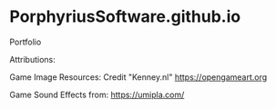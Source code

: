 # PorphyriusSoftware.github.io
Portfolio

Attributions:

Game Image Resources:
Credit "Kenney.nl"
https://opengameart.org


Game Sound Effects from:
https://umipla.com/
